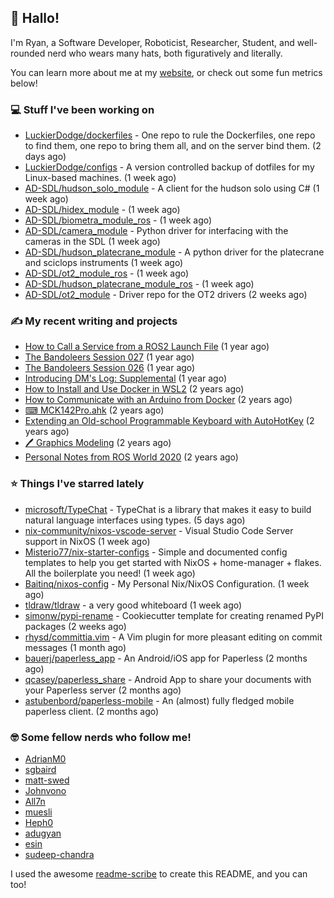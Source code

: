 ## 👋 Hallo!

I'm Ryan, a Software Developer, Roboticist, Researcher, Student, and well-rounded nerd who wears many hats, both figuratively and literally.

You can learn more about me at my [website](https://ryandlewis.dev), or check out some fun metrics below!

### 💻 Stuff I've been working on

- [LuckierDodge/dockerfiles](https://github.com/LuckierDodge/dockerfiles) - One repo to rule the Dockerfiles, one repo to find them, one repo to bring them all, and on the server bind them. (2 days ago)
- [LuckierDodge/configs](https://github.com/LuckierDodge/configs) - A version controlled backup of dotfiles for my Linux-based machines. (1 week ago)
- [AD-SDL/hudson_solo_module](https://github.com/AD-SDL/hudson_solo_module) - A client for the hudson solo using C# (1 week ago)
- [AD-SDL/hidex_module](https://github.com/AD-SDL/hidex_module) -  (1 week ago)
- [AD-SDL/biometra_module_ros](https://github.com/AD-SDL/biometra_module_ros) -  (1 week ago)
- [AD-SDL/camera_module](https://github.com/AD-SDL/camera_module) - Python driver for interfacing with the cameras in the SDL (1 week ago)
- [AD-SDL/hudson_platecrane_module](https://github.com/AD-SDL/hudson_platecrane_module) - A python driver for the platecrane and sciclops instruments (1 week ago)
- [AD-SDL/ot2_module_ros](https://github.com/AD-SDL/ot2_module_ros) -  (1 week ago)
- [AD-SDL/hudson_platecrane_module_ros](https://github.com/AD-SDL/hudson_platecrane_module_ros) -  (1 week ago)
- [AD-SDL/ot2_module](https://github.com/AD-SDL/ot2_module) - Driver repo for the OT2 drivers  (2 weeks ago)

### ✍ My recent writing and projects

- [How to Call a Service from a ROS2 Launch File](https://ryandlewis.dev/posts/callserviceinros2launch/) (1 year ago)
- [The Bandoleers Session 027](https://ryandlewis.dev/posts/ttrpg/thebandoleers027/) (1 year ago)
- [The Bandoleers Session 026](https://ryandlewis.dev/posts/ttrpg/thebandoleers026/) (1 year ago)
- [Introducing DM&#39;s Log: Supplemental](https://ryandlewis.dev/posts/ttrpg/introducingdmslog/) (1 year ago)
- [How to Install and Use Docker in WSL2](https://ryandlewis.dev/posts/howtowsldocker/) (2 years ago)
- [How to Communicate with an Arduino from Docker](https://ryandlewis.dev/posts/howtoarduinodocker/) (2 years ago)
- [⌨ MCK142Pro.ahk](https://ryandlewis.dev/projects/mck142pro/) (2 years ago)
- [Extending an Old-school Programmable Keyboard with AutoHotKey](https://ryandlewis.dev/posts/mck142pro/) (2 years ago)
- [🖊 Graphics Modeling](https://ryandlewis.dev/projects/graphics/) (2 years ago)
- [Personal Notes from ROS World 2020](https://ryandlewis.dev/posts/rosworld2020/) (2 years ago)

### ⭐ Things I've starred lately

- [microsoft/TypeChat](https://github.com/microsoft/TypeChat) - TypeChat is a library that makes it easy to build natural language interfaces using types. (5 days ago)
- [nix-community/nixos-vscode-server](https://github.com/nix-community/nixos-vscode-server) - Visual Studio Code Server support in NixOS (1 week ago)
- [Misterio77/nix-starter-configs](https://github.com/Misterio77/nix-starter-configs) - Simple and documented config templates to help you get started with NixOS &#43; home-manager &#43; flakes. All the boilerplate you need! (1 week ago)
- [Baitinq/nixos-config](https://github.com/Baitinq/nixos-config) - My Personal Nix/NixOS Configuration. (1 week ago)
- [tldraw/tldraw](https://github.com/tldraw/tldraw) - a very good whiteboard (1 week ago)
- [simonw/pypi-rename](https://github.com/simonw/pypi-rename) - Cookiecutter template for creating renamed PyPI packages (2 weeks ago)
- [rhysd/committia.vim](https://github.com/rhysd/committia.vim) - A Vim plugin for more pleasant editing on commit messages (1 month ago)
- [bauerj/paperless_app](https://github.com/bauerj/paperless_app) - An Android/iOS app for Paperless (2 months ago)
- [qcasey/paperless_share](https://github.com/qcasey/paperless_share) - Android App to share your documents with your Paperless server (2 months ago)
- [astubenbord/paperless-mobile](https://github.com/astubenbord/paperless-mobile) - An (almost) fully fledged mobile paperless client. (2 months ago)

### 🤓 Some fellow nerds who follow me!

- [AdrianM0](https://github.com/AdrianM0)
- [sgbaird](https://github.com/sgbaird)
- [matt-swed](https://github.com/matt-swed)
- [Johnvono](https://github.com/Johnvono)
- [All7n](https://github.com/All7n)
- [muesli](https://github.com/muesli)
- [Heph0](https://github.com/Heph0)
- [adugyan](https://github.com/adugyan)
- [esin](https://github.com/esin)
- [sudeep-chandra](https://github.com/sudeep-chandra)

I used the awesome [readme-scribe](https://github.com/muesli/readme-scribe) to create this README, and you can too!
